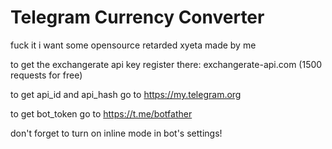 # Telegram Currency Converter
fuck it i want some opensource retarded xyeta made by me

to get the exchangerate api key register there: exchangerate-api.com (1500 requests for free)

to get api_id and api_hash go to https://my.telegram.org

to get bot_token go to https://t.me/botfather

don't forget to turn on inline mode in bot's settings!
